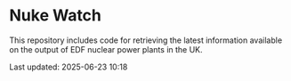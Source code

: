 # Nuke Watch

This repository includes code for retrieving the latest information available on the output of EDF nuclear power plants in the UK.

Last updated: 2025-06-23 10:18